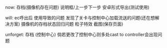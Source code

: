 now:
存档(摄像机存在问题)
说明框/上一步下一步
安卓形式导出(测试使用)

will:
ec呼出后 使用导致的问题
发现了关卡与控制中心加载流送的问题(还在想解决方案)
摄像机的存档状态回归问题
粒子特效
截图(保存页面)

unforget:
存档 (控制中心)
倘若更改了控制中心则多处cast to controller会出现问题

